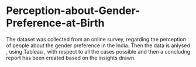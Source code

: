# Perception-about-Gender-Preference-at-Birth
 The dataset was collected from an online survey, regarding the perception of people about the gender preference in the India. Then the data is anlysed , using Tableau , with respect to all the cases possible and then a concludng report has been created based on the insights drawn. 
